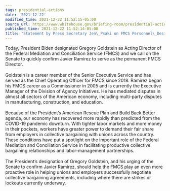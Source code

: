 ```yaml
---
tags: presidential-actions
date: '2021-12-22'
modified_time: 2021-12-22 11:52:15-05:00
source_url: https://www.whitehouse.gov/briefing-room/presidential-actions/2021/12/22/statement-by-press-secretary-jen-psaki-on-fmcs-personnel-designation/
published_time: 2021-12-22 11:52:14-05:00
title: "Statement by Press Secretary Jen\_Psaki on FMCS Personnel\_Designation"
---
```

 
Today, President Biden designated Gregory Goldstein as Acting Director
of the Federal Mediation and Conciliation Service (FMCS) and we call on
the Senate to quickly confirm Javier Ramirez to serve as the permanent
FMCS Director.  
   
Goldstein is a career member of the Senior Executive Service and has
served as the Chief Operating Officer for FMCS since 2018. Ramirez began
his FMCS career as a Commissioner in 2005 and is currently the Executive
Manager of the Division of Agency Initiatives. He has mediated disputes
in almost all sectors of the American economy, including multi-party
disputes in manufacturing, construction, and education.   
   
Because of the President’s American Rescue Plan and Build Back Better
agenda, our economy has recovered more rapidly than predicted from the
COVID-19 pandemic downturn. With tighter labor markets and more money in
their pockets, workers have greater power to demand their fair share
from employers in collective bargaining with unions across the country.
These conditions have put a spotlight on the important role of the
Federal Mediation and Conciliation Service in facilitating productive
collective bargaining relationships and labor-management partnerships.  
   
The President’s designation of Gregory Goldstein, and his urging of the
Senate to confirm Javier Ramirez, should help the FMCS play an even more
proactive role in helping unions and employers successfully negotiate
collective bargaining agreements, including where there are strikes or
lockouts currently underway.
